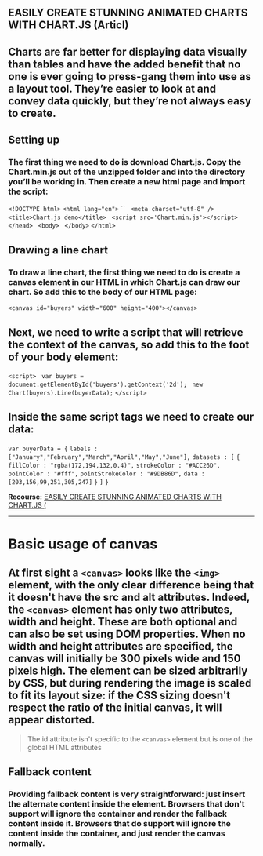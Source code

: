 ## EASILY CREATE STUNNING ANIMATED CHARTS WITH CHART.JS (Articl)

## Charts are far better for displaying data visually than tables and have the added benefit that no one is ever going to press-gang them into use as a layout tool. They’re easier to look at and convey data quickly, but they’re not always easy to create.

## Setting up

### The first thing we need to do is download Chart.js. Copy the Chart.min.js out of the unzipped folder and into the directory you’ll be working in. Then create a new html page and import the script:

`<!DOCTYPE html>`
`<html lang="en">`
`` <head>` <meta charset="utf-8" />` ` <title>Chart.js demo</title>` ` <script src='Chart.min.js'></script>` ` </head>` ` <body>` ` </body>` `</html>`

## Drawing a line chart

### To draw a line chart, the first thing we need to do is create a canvas element in our HTML in which Chart.js can draw our chart. So add this to the body of our HTML page:

`<canvas id="buyers" width="600" height="400"></canvas>`

## Next, we need to write a script that will retrieve the context of the canvas, so add this to the foot of your body element:

`<script>`
` var buyers = document.getElementById('buyers').getContext('2d');`
` new Chart(buyers).Line(buyerData);`
`</script>`

## Inside the same script tags we need to create our data:

`var buyerData = {`
`labels : ["January","February","March","April","May","June"],`
`datasets : [`
`{`
`fillColor : "rgba(172,194,132,0.4)",`
`strokeColor : "#ACC26D",`
`pointColor : "#fff",`
`pointStrokeColor : "#9DB86D",`
`data : [203,156,99,251,305,247]`
`}`
`]`
`}`

**Recourse:**
[EASILY CREATE STUNNING ANIMATED CHARTS WITH CHART.JS (](https://www.webdesignerdepot.com/2013/11/easily-create-stunning-animated-charts-with-chart-js/)

---

# Basic usage of canvas

## At first sight a `<canvas>` looks like the `<img>` element, with the only clear difference being that it doesn't have the src and alt attributes. Indeed, the `<canvas>` element has only two attributes, width and height. These are both optional and can also be set using DOM properties. When no width and height attributes are specified, the canvas will initially be 300 pixels wide and 150 pixels high. The element can be sized arbitrarily by CSS, but during rendering the image is scaled to fit its layout size: if the CSS sizing doesn't respect the ratio of the initial canvas, it will appear distorted.

> The id attribute isn't specific to the `<canvas>` element but is one of the global HTML attributes

## Fallback content

### Providing fallback content is very straightforward: just insert the alternate content inside the <canvas> element. Browsers that don't support <canvas> will ignore the container and render the fallback content inside it. Browsers that do support <canvas> will ignore the content inside the container, and just render the canvas normally.
